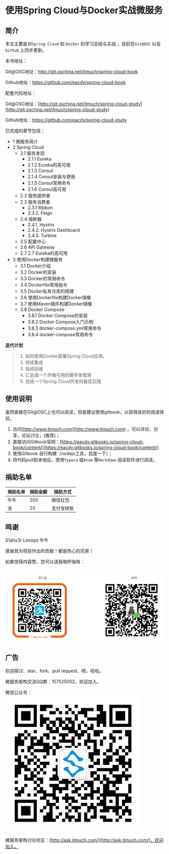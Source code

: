# 使用Spring Cloud与Docker实战微服务



## 简介

本文主要是对`Spring Cloud` 和 `Docker` 的学习总结与实战 ，目前在`Git@OSC` 以及`Github` 上同步更新。

本书地址：

Git@OSC地址：http://git.oschina.net/itmuch/spring-cloud-book

Github地址：https://github.com/eacdy/spring-cloud-book

配套代码地址：

Git@OSC地址：[http://git.oschina.net/itmuch/spring-cloud-study](http://git.oschina.net/itmuch/spring-cloud-study) 

Github地址：https://github.com/eacdy/spring-cloud-study



已完成的章节包括：

- 1 微服务简介
- 2 Spring Cloud
  - 2.1 服务发现
    - 2.1.1 Eureka
    - 2.1.2 Eureka的高可用
    - 2.1.3 Consul
    - 2.1.4 Consul安装与使用
    - 2.1.5 Consul常用命令
    - 2.1.6 Consul高可用
  - 2.2 服务提供者
  - 2.3 服务消费者
    - 2.3.1 Ribbon
    - 2.3.2. Feign
  - 2.4 熔断器
    - 2.4.1. Hystrix
    - 2.4.2. Hystrix Dashboard
    - 2.4.3. Turbine
  - 2.5 配置中心
  - 2.6 API Gateway
  - 2.7 2.7 Eureka的高可用
- 3 使用Docker构建微服务
  - 3.1 Docker介绍
  - 3.2 Docker的安装
  - 3.3 Docker的常用命令
  - 3.4 Dockerfile常用指令
  - 3.5 Docker私有仓库的搭建
  - 3.6 使用Dockerfile构建Docker镜像
  - 3.7 使用Maven插件构建Docker镜像
  - 3.8 Docker Compose
    - 3.8.1 Docker Compose的安装
    - 3.8.2 Docker Compose入门示例
    - 3.8.3 docker-compose.yml常用命令
    - 3.8.4 docker-compose常用命令



**迭代计划**

> 1. 如何使用Docker部署Spring Cloud应用。
> 2. 持续集成
> 3. 自动运维
> 4. 汇总成一个开箱可用的脚手架框架
> 5. 总结一个Spring Cloud开发的最佳实践



## 使用说明

虽然直接在Git@OSC上也可以阅读，但是建议使用gitbook，以获得良好的阅读体验。

1. 访问[http://www.itmuch.com](http://www.itmuch.com) ，可以评论、分享、论坛讨论，(推荐)；
2. 直接访问Gitbook官网：[https://eacdy.gitbooks.io/spring-cloud-book/content/](https://eacdy.gitbooks.io/spring-cloud-book/content/)
3. 使用Gitbook 自行构建（nodejs工具，百度一下）；
4. 将代码pull到本地后，使用`Typora` 或`Atom` 等`Markdown` 阅读软件进行阅读。




## 捐助名单

| 捐助名单 | 捐助金额 | 捐助方式  |
| ---- | ---- | ----- |
| 牛牛   | 200  | 微信红包  |
| 浩    | 10   | 支付宝转账 |



##  鸣谢

S1ahs3r  Leoops 牛牛

感谢其为项目作出的贡献！都是热心的兄弟！



如果觉得内容赞，您可以请我喝杯咖啡：

![donate](images/donate.png)





## 广告

欢迎探讨、star、fork、pull request、喷。哈哈。

微服务架构交流QQ群：157525002，欢迎加入。

微信公众号：![wx](images/wx.jpg)

微服务架构讨论社区：[http://ask.itmuch.com/](http://ask.itmuch.com/)，欢迎加入。